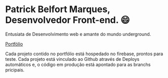 # Patrick Belfort Marques, Desenvolvedor Front-end. 😄

Entusiata de Desenvolvimento web e amante do mundo underground.

[Portfólio](https://patrick-b-marques.web.app/)

Cada projeto contido no portfólio está hospedado no firebase, prontos para teste.
Cada projeto está vinculado ao Github através de Deploys automáticos e, o código em produção está apontado para as branchs pricipais.
